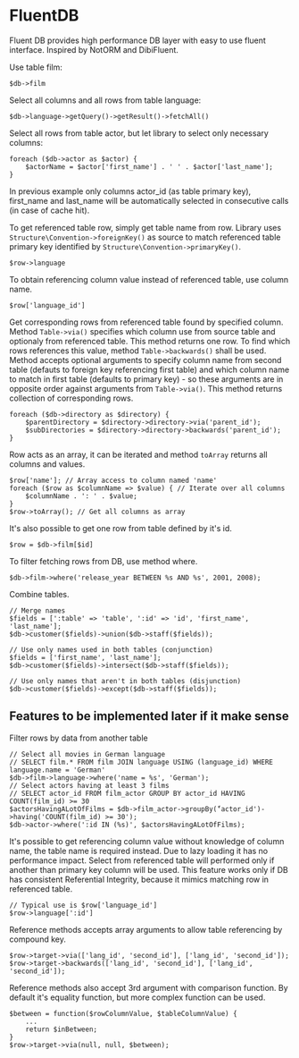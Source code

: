 # FluentDB

Fluent DB provides high performance DB layer with easy to use fluent interface.
Inspired by NotORM and DibiFluent.

Use table film:

	$db->film

Select all columns and all rows from table language:

	$db->language->getQuery()->getResult()->fetchAll()

Select all rows from table actor, but let library to select only necessary columns:

	foreach ($db->actor as $actor) {
		$actorName = $actor['first_name'] . ' ' . $actor['last_name'];
	}

In previous example only columns actor_id (as table primary key), first_name and last_name will be automatically selected
in consecutive calls (in case of cache hit).

To get referenced table row, simply get table name from row. Library uses `Structure\Convention->foreignKey()` as source to match
referenced table primary key identified by `Structure\Convention->primaryKey()`.

	$row->language

To obtain referencing column value instead of referenced table, use column name.

	$row['language_id']

Get corresponding rows from referenced table found by specified column. Method `Table->via()` specifies which column use from source table
and optionaly from referenced table. This method returns one row.
To find which rows references this value, method `Table->backwards()` shall be used. Method accepts optional arguments to specify
column name from second table (defauts to foreign key referencing first table) and which column name to match in first table
(defaults to primary key) - so these arguments are in opposite order against arguments from `Table->via()`. This method
returns collection of corresponding rows.

	foreach ($db->directory as $directory) {
		$parentDirectory = $directory->directory->via('parent_id');
		$subDirectories = $directory->directory->backwards('parent_id');
	}

Row acts as an array, it can be iterated and method `toArray` returns all columns and values.

	$row['name']; // Array access to column named 'name'
	foreach ($row as $columnName => $value) { // Iterate over all columns
		$columnName . ': ' . $value;
	}
	$row->toArray(); // Get all columns as array

It's also possible to get one row from table defined by it's id.

	$row = $db->film[$id]

To filter fetching rows from DB, use method where.

	$db->film->where('release_year BETWEEN %s AND %s', 2001, 2008);

Combine tables.

	// Merge names
	$fields = [':table' => 'table', ':id' => 'id', 'first_name', 'last_name'];
	$db->customer($fields)->union($db->staff($fields));

	// Use only names used in both tables (conjunction)
	$fields = ['first_name', 'last_name'];
	$db->customer($fields)->intersect($db->staff($fields));

	// Use only names that aren't in both tables (disjunction)
	$db->customer($fields)->except($db->staff($fields));

Features to be implemented later if it make sense
-------------------------------------------------

Filter rows by data from another table

	// Select all movies in German language
	// SELECT film.* FROM film JOIN language USING (language_id) WHERE language.name = 'German'
	$db->film->language->where('name = %s', 'German');
	// Select actors having at least 3 films
	// SELECT actor_id FROM film_actor GROUP BY actor_id HAVING COUNT(film_id) >= 30
	$actorsHavingALotOfFilms = $db->film_actor->groupBy(̈́'actor_id')->having('COUNT(film_id) >= 30');
	$db->actor->where(':id IN (%s)', $actorsHavingALotOfFilms);

It's possible to get referencing column value without knowledge of column name, the table name is required instead. Due to lazy loading
it has no performance impact. Select from referenced table will performed only if another than primary key column will be used.
This feature works only if DB has consistent Referential Integrity, because it mimics matching row in referenced table.

	// Typical use is $row['language_id']
	$row->language[':id']

Reference methods accepts array arguments to allow table referencing by compound key.

	$row->target->via(['lang_id', 'second_id'], ['lang_id', 'second_id']);
	$row->target->backwards(['lang_id', 'second_id'], ['lang_id', 'second_id']);

Reference methods also accept 3rd argument with comparison function. By default it's equality function, but more complex function
can be used.

	$between = function($rowColumnValue, $tableColumnValue) {
		...
		return $inBetween;
	}
	$row->target->via(null, null, $between);
